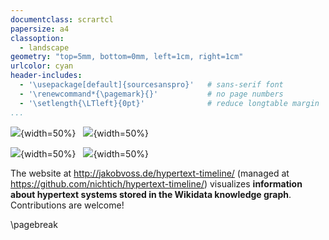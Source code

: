 ```yaml
---
documentclass: scrartcl
papersize: a4
classoption:
  - landscape 
geometry: "top=5mm, bottom=0mm, left=1cm, right=1cm"
urlcolor: cyan
header-includes:
  - '\usepackage[default]{sourcesanspro}'   # sans-serif font
  - '\renewcommand*{\pagemark}{}'           # no page numbers
  - '\setlength{\LTleft}{0pt}'              # reduce longtable margin
...
```


![](about.png){width=50%}
&nbsp;
![](timeline.png){width=50%}

![](traces.png){width=50%}
&nbsp;
![](people.png){width=50%}

The website at <http://jakobvoss.de/hypertext-timeline/> (managed at <https://github.com/nichtich/hypertext-timeline/>) visualizes **information about hypertext systems stored in the Wikidata knowledge graph**. Contributions are welcome!

\pagebreak
